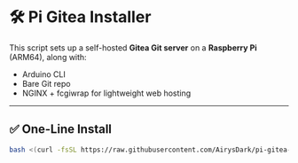 # 🛠️ Pi Gitea Installer

This script sets up a self-hosted **Gitea Git server** on a **Raspberry Pi** (ARM64), along with:
- Arduino CLI
- Bare Git repo
- NGINX + fcgiwrap for lightweight web hosting

---

## ✅ One-Line Install

```bash
bash <(curl -fsSL https://raw.githubusercontent.com/AirysDark/pi-gitea-installer/main/install.sh)
